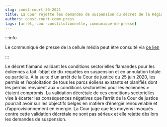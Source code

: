 ```yaml
---   
slug: const-court-30-2021
title: La Cour rejette les demandes de suspension du décret de la Région flamande validant les conditions environnementales sectorielles pour les éoliennes
authors: const-court-comm-press
tags: [arrêt, cour-constitutionnelle, communiqué-de-presse]
---
```


:::info

Le communiqué de presse de la cellule média peut être consulté via [ce lien](https://www.const-court.be/public/f/2021/2021-030f-info.pdf) 

:::

Le décret flamand validant les conditions sectorielles flamandes pour les éoliennes a fait l’objet de dix requêtes en suspension et en annulation totale ou partielle.À la suite d’un arrêt de la Cour de justice du 25 juin 2020, les permis et l’exploitation de tous les parcs éoliens existants et planifiés dont les permis renvoient aux « conditions sectorielles pour les éoliennes » étaient compromis. La validation décrétale de ces conditions sectorielles vise à écarter les conséquences négatives que l’arrêt de la Cour de justice pourrait avoir sur les objectifs belges en matière d’énergie renouvelable et d’approvisionnement en énergie.La Cour juge que les moyens invoqués contre cette validation décrétale ne sont pas sérieux et elle rejette dès lors les demandes de suspension.
